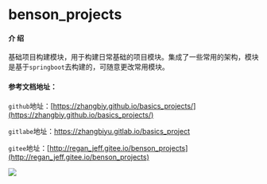# benson_projects

#### 介 绍

基础项目构建模块，用于构建日常基础的项目模块。集成了一些常用的架构，模块是基于`springboot`去构建的，可随意更改常用模块。

#### 参考文档地址：

`github`地址：[https://zhangbiy.github.io/basics_projects/](https://zhangbiy.github.io/basics_projects/)

`gitlabe`地址：[https://zhangbiyu.gitlab.io/basics_project ](https://zhangbiyu.gitlab.io/basics_project )

`gitee`地址：[http://regan_jeff.gitee.io/benson_projects](http://regan_jeff.gitee.io/benson_projects)

![](https://s3.bmp.ovh/imgs/2022/07/22/6d533a394b815e62.png)
